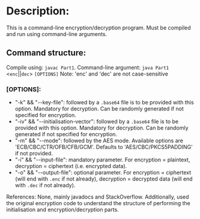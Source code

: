 # Description:
This is a command-line encryption/decryption program. Must be compiled and run using command-line arguments.

## Command structure:
Compile using: `javac Part1`. 
Command-line argument: `java Part1 ` <`enc`||`dec`>  `[OPTIONS]`
Note: 'enc' and 'dec' are not case-sensitive

### [OPTIONS]:
 - "-k" && "--key-file": followed by a `.base64` file is to be provided with this option. Mandatory for decryption. 
    Can be randomly generated if not specified for encryption.
 - "-iv" && "--initialisation-vector": followed by a `.base64` file is to be provided with this option. Mandatory for decryption. 
    Can be randomly generated if not specified for encryption.
 - "-m" && "--mode": followed by the AES mode. Available options are 'ECB/CBC/CTR/OFB/CFB/GCM'. 
    Defaults to 'AES/CBC/PKCS5PADDING' if not provided.
 - "-i" && "--input-file": mandatory parameter. For encryption = plaintext, decryption = ciphertext (i.e. encrypted data).
 - "-o" && "--output-file": optional parameter. For encryption = ciphertext (will end with `.enc` if not already), 
    decryption = decrypted data (will end with `.dec` if not already).

References: None, mainly javadocs and StackOverflow. Additionally, used the original encryption code to understand 
the structure of performing the initialisation and encryption/decryption parts.
